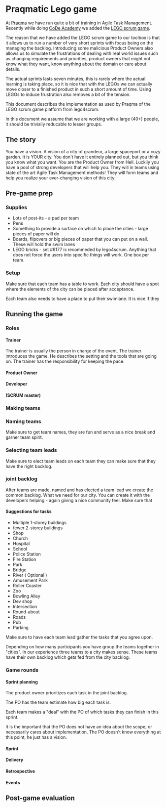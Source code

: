 # Praqmatic Lego game
At [Praqma](http://praqma.com/) we have run quite a bit of training in Agile Task Management. Recently while doing [CoDe Academy](http://www.code-conf.com/academy2016/) we added the [LEGO scrum game](http://lego4scrum.com). 

The reason that we have added the LEGO scrum game to our toolbox is
that it allows us to run a number of very short sprints with focus
being on the managing the backlog. Introducing some malicious Product
Owners also allows us to simulate the frustrations of dealing with
real world issues such as changing requirements and priorities,
product owners that might not know what they want, know anything about
the domain or care about details.

The actual sprints lasts seven minutes, this is rarely where the
actual learning is taking place, so it is nice that with the LEGOs we
can actually move closer to a finished product in such a short amount
of time. Using LEGOs to induce frustration also removes a bit of the
tension.

This document describes the implementation as used by Praqma of the LEGO scrum game platform from lego4scrum.

In this document we assume that we are working with a large (40+)
people, it should be trivially reducable to lesser groups.

## The story
You have a vision. A vision of a city of grandeur, a large spaceport or a cozy garden. It is YOUR city. You don't have it entirely planned out, but you think you know what you want. You are the Product Owner from Hell. Luckily you have a pool of strong developers that will help you. They will in teams using state of the art Agile Task Management methods! They will form teams and help you realize your ever-changing vision of this city.

## Pre-game prep 
### Supplies 
* Lots of post-its - a pad per team
* Pens
* Something to provide a surface on which to place the cities - large pieces of paper will do
* Boards, flipovers or big pieces of paper that you can put on a wall. These will hold the swim lanes
* LEGO bricks - set #6177 is recommeded by lego4scrum. Anything that does not force the users into specific things will work. One box per team.

### Setup
Make sure that each team has a table to work. Each city should have a spot where the elements of the city can be placed after acceptance.

Each team also needs to have a place to put their swimlane. It is nice if they

## Running the game
### Roles

#### Trainer 

The trainer is usually the person in charge of the
event. The trainer introduces the game. He describes the setting and the tools that are going on.
The trainer has the responsibility for keeping the pace.

#### Product Owner
#### Developer
#### (SCRUM master)
### Making teams

### Naming teams 
Make sure to get team names, they are fun and serve as a nice break and garner team spirit.

### Selecting team leads 
Make sure to elect team leads on each team they can make sure that they have the right backlog.

### joint backlog
After teams are made, named and has elected a team lead we create the common backlog. What we need for our city. You can create it with the developers helping - again giving a nice community feel.
Make sure that
#### Suggestions for tasks

* Multiple 1-storey buildings 
* fewer 2-storey buildings
* Shop
* Church
* Hospital
* School
* Police Station
* Fire Station
* Park
* Bridge
* River ( Optional )
* Amusement Park
* Roller Coaster 
* Zoo
* Bowling Alley
* Dev shop
* Intersection
* Round-about
* Roads
* Pub
* Parking

Make sure to have each team lead gather the tasks that you agree upon.

Depending on how many participants you have group the teams together in "cities". In our experience three teams to a city makes sense. These teams have their own backlog which gets fed from the city backlog.

### Game rounds
#### Sprint planning
The product owner prioritizes each task in the joint backlog. 

The PO has the team estimate how big each task is.

Each team makes a "deal" with the PO of which tasks they can finish in this sprint.

It is the important that the PO does not have an idea about the scope, or necessarily cares about implementation. The PO doesn't know everything at this point, he just has a vision.
#### Sprint
#### Delivery
#### Retrospective
#### Events
## Post-game evaluation